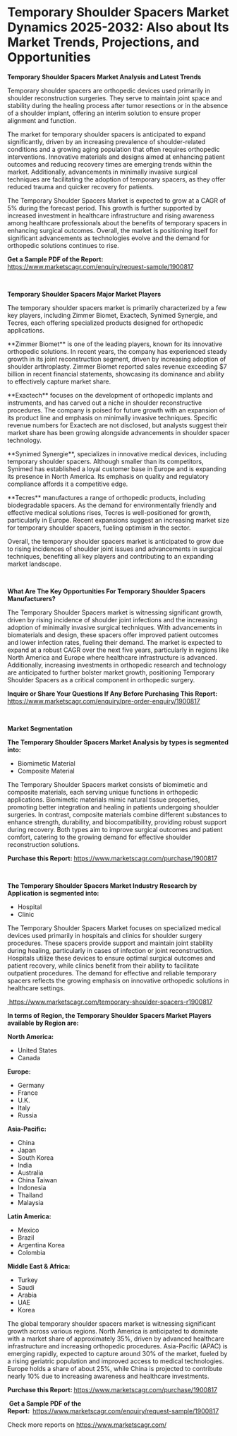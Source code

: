 <p><h1>Temporary Shoulder Spacers Market Dynamics 2025-2032: Also about Its Market Trends, Projections, and Opportunities</h1></p><p><strong>Temporary Shoulder Spacers Market Analysis and Latest Trends</strong></p>
<p><p>Temporary shoulder spacers are orthopedic devices used primarily in shoulder reconstruction surgeries. They serve to maintain joint space and stability during the healing process after tumor resections or in the absence of a shoulder implant, offering an interim solution to ensure proper alignment and function.</p><p>The market for temporary shoulder spacers is anticipated to expand significantly, driven by an increasing prevalence of shoulder-related conditions and a growing aging population that often requires orthopedic interventions. Innovative materials and designs aimed at enhancing patient outcomes and reducing recovery times are emerging trends within the market. Additionally, advancements in minimally invasive surgical techniques are facilitating the adoption of temporary spacers, as they offer reduced trauma and quicker recovery for patients.</p><p>The Temporary Shoulder Spacers Market is expected to grow at a CAGR of 5% during the forecast period. This growth is further supported by increased investment in healthcare infrastructure and rising awareness among healthcare professionals about the benefits of temporary spacers in enhancing surgical outcomes. Overall, the market is positioning itself for significant advancements as technologies evolve and the demand for orthopedic solutions continues to rise.</p></p>
<p><strong>Get a Sample PDF of the Report:&nbsp;</strong> <a href="https://www.marketscagr.com/enquiry/request-sample/1900817?utm_campaign=3205&utm_medium=2&utm_source=Github&utm_content=ia&utm_term=05032025&utm_id=temporary-shoulder-spacers">https://www.marketscagr.com/enquiry/request-sample/1900817</a></p>
<p>&nbsp;</p>
<p><strong>Temporary Shoulder Spacers Major Market Players</strong></p>
<p><p>The temporary shoulder spacers market is primarily characterized by a few key players, including Zimmer Biomet, Exactech, Synimed Synergie, and Tecres, each offering specialized products designed for orthopedic applications.</p><p>**Zimmer Biomet** is one of the leading players, known for its innovative orthopedic solutions. In recent years, the company has experienced steady growth in its joint reconstruction segment, driven by increasing adoption of shoulder arthroplasty. Zimmer Biomet reported sales revenue exceeding $7 billion in recent financial statements, showcasing its dominance and ability to effectively capture market share.</p><p>**Exactech** focuses on the development of orthopedic implants and instruments, and has carved out a niche in shoulder reconstructive procedures. The company is poised for future growth with an expansion of its product line and emphasis on minimally invasive techniques. Specific revenue numbers for Exactech are not disclosed, but analysts suggest their market share has been growing alongside advancements in shoulder spacer technology.</p><p>**Synimed Synergie**, specializes in innovative medical devices, including temporary shoulder spacers. Although smaller than its competitors, Synimed has established a loyal customer base in Europe and is expanding its presence in North America. Its emphasis on quality and regulatory compliance affords it a competitive edge.</p><p>**Tecres** manufactures a range of orthopedic products, including biodegradable spacers. As the demand for environmentally friendly and effective medical solutions rises, Tecres is well-positioned for growth, particularly in Europe. Recent expansions suggest an increasing market size for temporary shoulder spacers, fueling optimism in the sector.</p><p>Overall, the temporary shoulder spacers market is anticipated to grow due to rising incidences of shoulder joint issues and advancements in surgical techniques, benefiting all key players and contributing to an expanding market landscape.</p></p>
<p>&nbsp;</p>
<p><strong>What Are The Key Opportunities For Temporary Shoulder Spacers Manufacturers?</strong></p>
<p><p>The Temporary Shoulder Spacers market is witnessing significant growth, driven by rising incidence of shoulder joint infections and the increasing adoption of minimally invasive surgical techniques. With advancements in biomaterials and design, these spacers offer improved patient outcomes and lower infection rates, fueling their demand. The market is expected to expand at a robust CAGR over the next five years, particularly in regions like North America and Europe where healthcare infrastructure is advanced. Additionally, increasing investments in orthopedic research and technology are anticipated to further bolster market growth, positioning Temporary Shoulder Spacers as a critical component in orthopedic surgery.</p></p>
<p><strong>Inquire or Share Your Questions If Any Before Purchasing This Report:</strong> <a href="https://www.marketscagr.com/enquiry/pre-order-enquiry/1900817?utm_campaign=3205&utm_medium=2&utm_source=Github&utm_content=ia&utm_term=05032025&utm_id=temporary-shoulder-spacers">https://www.marketscagr.com/enquiry/pre-order-enquiry/1900817</a></p>
<p>&nbsp;</p>
<p><strong>Market Segmentation</strong></p>
<p><strong>The Temporary Shoulder Spacers Market Analysis by types is segmented into:</strong></p>
<p><ul><li>Biomimetic Material</li><li>Composite Material</li></ul></p>
<p><p>The Temporary Shoulder Spacers market consists of biomimetic and composite materials, each serving unique functions in orthopedic applications. Biomimetic materials mimic natural tissue properties, promoting better integration and healing in patients undergoing shoulder surgeries. In contrast, composite materials combine different substances to enhance strength, durability, and biocompatibility, providing robust support during recovery. Both types aim to improve surgical outcomes and patient comfort, catering to the growing demand for effective shoulder reconstruction solutions.</p></p>
<p><strong>Purchase this Report:&nbsp;</strong><a href="https://www.marketscagr.com/purchase/1900817?utm_campaign=3205&utm_medium=2&utm_source=Github&utm_content=ia&utm_term=05032025&utm_id=temporary-shoulder-spacers">https://www.marketscagr.com/purchase/1900817</a></p>
<p>&nbsp;</p>
<p><strong>The Temporary Shoulder Spacers Market Industry Research by Application is segmented into:</strong></p>
<p><ul><li>Hospital</li><li>Clinic</li></ul></p>
<p><p>The Temporary Shoulder Spacers Market focuses on specialized medical devices used primarily in hospitals and clinics for shoulder surgery procedures. These spacers provide support and maintain joint stability during healing, particularly in cases of infection or joint reconstruction. Hospitals utilize these devices to ensure optimal surgical outcomes and patient recovery, while clinics benefit from their ability to facilitate outpatient procedures. The demand for effective and reliable temporary spacers reflects the growing emphasis on innovative orthopedic solutions in healthcare settings.</p></p>
<p><a href="https://www.marketscagr.com/temporary-shoulder-spacers-r1900817?utm_campaign=3205&utm_medium=2&utm_source=Github&utm_content=ia&utm_term=05032025&utm_id=temporary-shoulder-spacers">&nbsp;https://www.marketscagr.com/temporary-shoulder-spacers-r1900817</a></p>
<p><strong>In terms of Region, the Temporary Shoulder Spacers Market Players available by Region are:</strong></p>
<p>
    <p> <strong> North America: </strong>
        <ul>
            <li>United States</li>
            <li>Canada</li>
        </ul>
        </p> 
    <p> <strong> Europe: </strong>
        <ul>
            <li>Germany</li>
            <li>France</li>
            <li>U.K.</li>
            <li>Italy</li>
            <li>Russia</li>
        </ul>
        </p> 
    <p> <strong> Asia-Pacific: </strong>
        <ul>
            <li>China</li>
            <li>Japan</li>
            <li>South Korea</li>
            <li>India</li>
            <li>Australia</li>
            <li>China Taiwan</li>
            <li>Indonesia</li>
            <li>Thailand</li>
            <li>Malaysia</li>
        </ul>
        </p> 
    <p> <strong> Latin America: </strong>
        <ul>
            <li>Mexico</li>
            <li>Brazil</li>
            <li>Argentina Korea</li>
            <li>Colombia</li>
        </ul>
        </p> 
    <p> <strong> Middle East & Africa: </strong>
        <ul>
            <li>Turkey</li>
            <li>Saudi</li>
            <li>Arabia</li>
            <li>UAE</li>
            <li>Korea</li>
        </ul>
    </p>
    </p>
<p><p>The global temporary shoulder spacers market is witnessing significant growth across various regions. North America is anticipated to dominate with a market share of approximately 35%, driven by advanced healthcare infrastructure and increasing orthopedic procedures. Asia-Pacific (APAC) is emerging rapidly, expected to capture around 30% of the market, fueled by a rising geriatric population and improved access to medical technologies. Europe holds a share of about 25%, while China is projected to contribute nearly 10% due to increasing awareness and healthcare investments.</p></p>
<p><strong>Purchase this Report: </strong><a href="https://www.marketscagr.com/purchase/1900817?utm_campaign=3205&utm_medium=2&utm_source=Github&utm_content=ia&utm_term=05032025&utm_id=temporary-shoulder-spacers">https://www.marketscagr.com/purchase/1900817</a></p>
<p>&nbsp;<strong>Get a Sample PDF of the Report:&nbsp;&nbsp;</strong><a href="https://www.marketscagr.com/enquiry/request-sample/1900817?utm_campaign=3205&utm_medium=2&utm_source=Github&utm_content=ia&utm_term=05032025&utm_id=temporary-shoulder-spacers">https://www.marketscagr.com/enquiry/request-sample/1900817</a></p>
<p><strong></strong></p>
<p>Check more reports on <a href="https://www.marketscagr.com/?utm_campaign=3205&utm_medium=2&utm_source=Github&utm_content=ia&utm_term=05032025&utm_id=temporary-shoulder-spacers">https://www.marketscagr.com/</a></p>